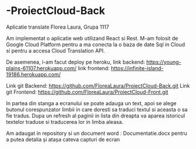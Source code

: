 # -ProiectCloud-Back

Aplicatie translate
Florea Laura, Grupa 1117

Am implementat o aplicatie web utilizand React si Rest. M-am folosit de Google Cloud Platform pentru a ma conecta la o baza de date Sql in Cloud si pentru a accesa Cloud Translation API. 

De asemenea, i-am facut deploy pe heroku, link backend: https://young-plains-61107.herokuapp.com/
link frontend: https://infinite-island-19186.herokuapp.com/

Link git Backend: https://github.com/FloreaLaura/ProiectCloud-Back.git
Link git Frontend: https://github.com/FloreaLaura/ProiectCloud-Front.git

In partea din stanga a ecranului se poate adauga un text, apoi se alege butonul corespunzator limbii in care doresti sa traduci textul si aceasta o sa fie tradus. Dupa un refresh al paginii in lista din dreapta va aparea istoricul textelor traduse si traducerea lor in limba aleasa. 

Am adaugat in repository si un document word : Documentatie.docx pentru a putea detalia și atașa cateva capturi de ecran